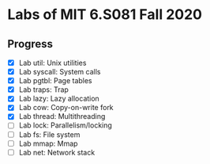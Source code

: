 # Labs of MIT 6.S081 Fall 2020

## Progress

- [x]  Lab util: Unix utilities
- [x]  Lab syscall: System calls
- [x]  Lab pgtbl: Page tables
- [x]  Lab traps: Trap
- [x]  Lab lazy: Lazy allocation
- [x]  Lab cow: Copy-on-write fork
- [x]  Lab thread: Multithreading
- [ ]  Lab lock: Parallelism/locking
- [ ]  Lab fs: File system
- [ ]  Lab mmap: Mmap
- [ ]  Lab net: Network stack
